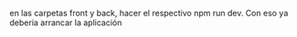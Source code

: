 en las carpetas front y back, hacer el respectivo npm run dev. Con eso ya deberia arrancar la aplicación
